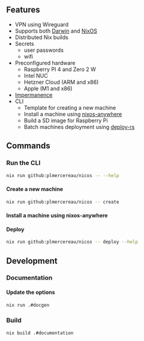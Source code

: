 ## Features

- VPN using Wireguard
- Supports both [Darwin](https://github.com/LnL7/nix-darwin) and [NixOS](https://nixos.org)
- Distributed Nix builds
- Secrets
  - user passwords
  - wifi
- Preconfigured hardware
  - Raspberry PI 4 and Zero 2 W
  - Intel NUC
  - Hetzner Cloud (ARM and x86)
  - Apple (M1 and x86)
- [Impermanence](https://github.com/nix-community/impermanence)
- CLI
  - Template for creating a new machine
  - Install a machine using [nixos-anywhere](https://github.com/nix-community/nixos-anywhere)
  - Build a SD image for Raspberry Pi
  - Batch machines deployment using [deploy-rs](https://github.com/serokell/deploy-rs)

## Commands

### Run the CLI

```sh
nix run github:plmercereau/nicos -- --help
```

#### Create a new machine

```sh
nix run github:plmercereau/nicos -- create
```

#### Install a machine using nixos-anywhere

#### Deploy

```sh
nix run github:plmercereau/nicos -- deploy --help
```

## Development

### Documentation

#### Update the options

```sh
nix run .#docgen
```

### Build

```sh
nix build .#documentation
```
